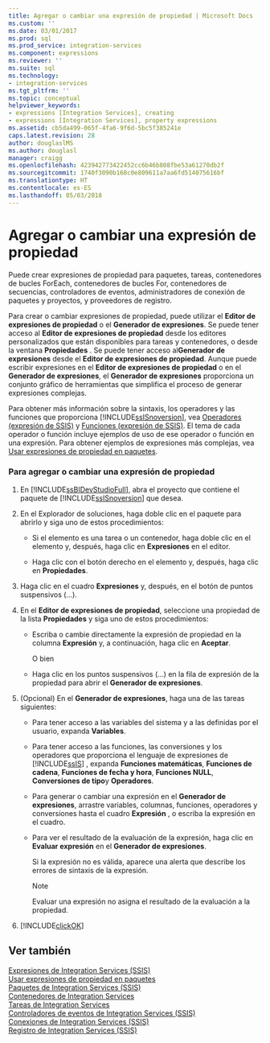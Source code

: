 ```yaml
---
title: Agregar o cambiar una expresión de propiedad | Microsoft Docs
ms.custom: ''
ms.date: 03/01/2017
ms.prod: sql
ms.prod_service: integration-services
ms.component: expressions
ms.reviewer: ''
ms.suite: sql
ms.technology:
- integration-services
ms.tgt_pltfrm: ''
ms.topic: conceptual
helpviewer_keywords:
- expressions [Integration Services], creating
- expressions [Integration Services], property expressions
ms.assetid: cb5da499-065f-4fa6-9f6d-5bc5f385241e
caps.latest.revision: 28
author: douglaslMS
ms.author: douglasl
manager: craigg
ms.openlocfilehash: 423942773422452cc6b46b808fbe53a61270db2f
ms.sourcegitcommit: 1740f3090b168c0e809611a7aa6fd514075616bf
ms.translationtype: HT
ms.contentlocale: es-ES
ms.lasthandoff: 05/03/2018
---
```

# <a name="add-or-change-a-property-expression"></a>Agregar o cambiar una expresión de propiedad
  Puede crear expresiones de propiedad para paquetes, tareas, contenedores de bucles ForEach, contenedores de bucles For, contenedores de secuencias, controladores de eventos, administradores de conexión de paquetes y proyectos, y proveedores de registro.  
  
 Para crear o cambiar expresiones de propiedad, puede utilizar el **Editor de expresiones de propiedad** o el **Generador de expresiones**. Se puede tener acceso al **Editor de expresiones de propiedad** desde los editores personalizados que están disponibles para tareas y contenedores, o desde la ventana **Propiedades** . Se puede tener acceso al**Generador de expresiones** desde el **Editor de expresiones de propiedad**. Aunque puede escribir expresiones en el **Editor de expresiones de propiedad** o en el **Generador de expresiones**, el **Generador de expresiones** proporciona un conjunto gráfico de herramientas que simplifica el proceso de generar expresiones complejas.  
  
 Para obtener más información sobre la sintaxis, los operadores y las funciones que proporciona [!INCLUDE[ssISnoversion](../../includes/ssisnoversion-md.md)], vea [Operadores &#40;expresión de SSIS&#41;](../../integration-services/expressions/operators-ssis-expression.md) y [Funciones &#40;expresión de SSIS&#41;](../../integration-services/expressions/functions-ssis-expression.md). El tema de cada operador o función incluye ejemplos de uso de ese operador o función en una expresión. Para obtener ejemplos de expresiones más complejas, vea [Usar expresiones de propiedad en paquetes](../../integration-services/expressions/use-property-expressions-in-packages.md).  
  
### <a name="to-create-or-change-a-property-expression"></a>Para agregar o cambiar una expresión de propiedad  
  
1.  En [!INCLUDE[ssBIDevStudioFull](../../includes/ssbidevstudiofull-md.md)], abra el proyecto que contiene el paquete de [!INCLUDE[ssISnoversion](../../includes/ssisnoversion-md.md)] que desea.  
  
2.  En el Explorador de soluciones, haga doble clic en el paquete para abrirlo y siga uno de estos procedimientos:  
  
    -   Si el elemento es una tarea o un contenedor, haga doble clic en el elemento y, después, haga clic en **Expresiones** en el editor.  
  
    -   Haga clic con el botón derecho en el elemento y, después, haga clic en **Propiedades**.  
  
3.  Haga clic en el cuadro **Expresiones** y, después, en el botón de puntos suspensivos (…).  
  
4.  En el **Editor de expresiones de propiedad**, seleccione una propiedad de la lista **Propiedades** y siga uno de estos procedimientos:  
  
    -   Escriba o cambie directamente la expresión de propiedad en la columna **Expresión** y, a continuación, haga clic en **Aceptar**.  
  
         O bien  
  
    -   Haga clic en los puntos suspensivos (…) en la fila de expresión de la propiedad para abrir el **Generador de expresiones**.  
  
5.  (Opcional) En el **Generador de expresiones**, haga una de las tareas siguientes:  
  
    -   Para tener acceso a las variables del sistema y a las definidas por el usuario, expanda **Variables**.  
  
    -   Para tener acceso a las funciones, las conversiones y los operadores que proporciona el lenguaje de expresiones de [!INCLUDE[ssIS](../../includes/ssis-md.md)] , expanda **Funciones matemáticas**, **Funciones de cadena**, **Funciones de fecha y hora**, **Funciones NULL**, **Conversiones de tipo**y **Operadores**.  
  
    -   Para generar o cambiar una expresión en el **Generador de expresiones**, arrastre variables, columnas, funciones, operadores y conversiones hasta el cuadro **Expresión** , o escriba la expresión en el cuadro.  
  
    -   Para ver el resultado de la evaluación de la expresión, haga clic en **Evaluar expresión** en el **Generador de expresiones**.  
  
         Si la expresión no es válida, aparece una alerta que describe los errores de sintaxis de la expresión.  
  
        > [!NOTE]  
        >  Evaluar una expresión no asigna el resultado de la evaluación a la propiedad.  
  
6.  [!INCLUDE[clickOK](../../includes/clickok-md.md)]  
  
## <a name="see-also"></a>Ver también  
 [Expresiones de Integration Services &#40;SSIS&#41;](../../integration-services/expressions/integration-services-ssis-expressions.md)   
 [Usar expresiones de propiedad en paquetes](../../integration-services/expressions/use-property-expressions-in-packages.md)   
 [Paquetes de Integration Services &#40;SSIS&#41;](../../integration-services/integration-services-ssis-packages.md)   
 [Contenedores de Integration Services](../../integration-services/control-flow/integration-services-containers.md)   
 [Tareas de Integration Services](../../integration-services/control-flow/integration-services-tasks.md)   
 [Controladores de eventos de Integration Services &#40;SSIS&#41;](../../integration-services/integration-services-ssis-event-handlers.md)   
 [Conexiones de Integration Services &#40;SSIS&#41;](../../integration-services/connection-manager/integration-services-ssis-connections.md)   
 [Registro de Integration Services &#40;SSIS&#41;](../../integration-services/performance/integration-services-ssis-logging.md)  
  
  
